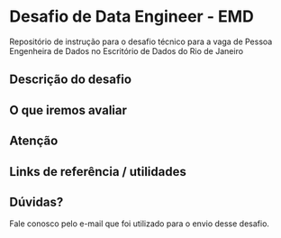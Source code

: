 # Desafio de Data Engineer - EMD

Repositório de instrução para o desafio técnico para a vaga de Pessoa Engenheira de Dados no Escritório de Dados do Rio de Janeiro

## Descrição do desafio




## O que iremos avaliar


## Atenção


## Links de referência / utilidades



## Dúvidas?

Fale conosco pelo e-mail que foi utilizado para o envio desse desafio.

